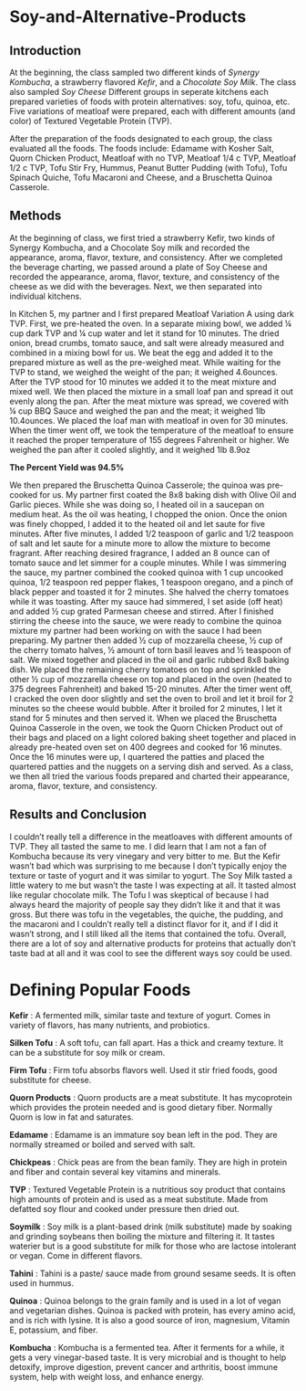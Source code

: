 # Soy-and-Alternative-Products
## Introduction
At the beginning, the class sampled two different kinds of *Synergy Kombucha*, a strawberry flavored *Kefir*, and a *Chocolate Soy Milk*. The class also sampled *Soy Cheese* Different groups in seperate kitchens each prepared varieties of foods with protein alternatives: soy, tofu, quinoa, etc. Five variations of meatloaf were prepared, each with different amounts (and color) of Textured Vegetable Protein (TVP).

After the preparation of the foods designated to each group, the class evaluated all the foods. The foods include: Edamame with Kosher Salt, Quorn Chicken Product, Meatloaf with no TVP, Meatloaf 1/4 c TVP, Meatloaf 1/2 c TVP, Tofu Stir Fry, Hummus, Peanut Butter Pudding (with Tofu), Tofu Spinach Quiche, Tofu Macaroni and Cheese, and a Bruschetta Quinoa Casserole. 
## Methods
At the beginning of class, we first tried a strawberry Kefir, two kinds of Synergy Kombucha, and a Chocolate Soy milk and recorded the appearance, aroma, flavor, texture, and consistency.
After we completed the beverage charting, we passed around a plate of Soy Cheese and recorded the appearance, aroma, flavor, texture, and consistency of the cheese as we did with the beverages. 
Next, we then separated into individual kitchens. 

In Kitchen 5, my partner and I first prepared Meatloaf Variation A using dark TVP. 
First, we pre-heated the oven. 
In a separate mixing bowl, we added ¼ cup dark TVP and ¼ cup water and let it stand for 10 minutes. 
The dried onion, bread crumbs, tomato sauce, and salt were already measured and combined in a mixing bowl for us. 
We beat the egg and added it to the prepared mixture as well as the pre-weighed meat. 
While waiting for the TVP to stand, we weighed the weight of the pan; it weighed 4.6ounces. 
After the TVP stood for 10 minutes we added it to the meat mixture and mixed well. 
We then placed the mixture in a small loaf pan and spread it out evenly along the pan. 
After the meat mixture was spread, we covered with ¼ cup BBQ Sauce and weighed the pan and the meat; it weighed 1lb 10.4ounces. 
We placed the loaf man with meatloaf in oven for 30 minutes. 
When the timer went off, we took the temperature of the meatloaf to ensure it reached the proper temperature of 155 degrees Fahrenheit or higher. 
We weighed the pan after it cooled slightly, and it weighed 1lb 8.9oz

**The Percent Yield was 94.5%**

We then prepared the Bruschetta Quinoa Casserole; the quinoa was pre-cooked for us. 
My partner first coated the 8x8 baking dish with Olive Oil and Garlic pieces.
While she was doing so, I heated oil in a saucepan on medium heat. As the oil was heating, I chopped the onion. Once the onion was finely chopped, I added it to the heated oil and let saute for five minutes. After five minutes, I added 1/2 teaspoon of garlic and 1/2 teaspoon of salt and let saute for a minute more to allow the mixture to become fragrant. After reaching desired fragrance, I added an 8 ounce can of tomato sauce and let simmer for a couple minutes. 
While I was simmering the sauce, my partner combined the cooked quinoa with 1 cup uncooked quinoa, 1/2 teaspoon red pepper flakes, 1 teaspoon oregano, and a pinch of black pepper and toasted it for 2 minutes. 
She halved the cherry tomatoes while it was toasting. 
After my sauce had simmered, I set aside (off heat) and added ½ cup grated Parmesan cheese and stirred. 
After I finished stirring the cheese into the sauce, we were ready to combine the quinoa mixture my partner had been working on with the sauce I had been preparing. My partner then added ½ cup of mozzarella cheese, ½ cup of the cherry tomato halves, ½ amount of torn basil leaves and ½ teaspoon of salt. 
We mixed together and placed in the oil and garlic rubbed 8x8 baking dish. 
We placed the remaining cherry tomatoes on top and sprinkled the other ½ cup of mozzarella cheese on top and placed in the oven (heated to 375 degrees Fahrenheit) and baked 15-20 minutes. 
After the timer went off, I cracked the oven door slightly and set the oven to broil and let it broil for 2 minutes so the cheese would bubble. 
After it broiled for 2 minutes, I let it stand for 5 minutes and then served it. 
When we placed the Bruschetta Quinoa Casserole in the oven, we took the Quorn Chicken Product out of their bags and placed on a light colored baking sheet together and placed in already pre-heated oven set on 400 degrees and cooked for 16 minutes. 
Once the 16 minutes were up, I quartered the patties and placed the quartered patties and the nuggets on a serving dish and served. 
As a class, we then all tried the various foods prepared and charted their appearance, aroma, flavor, texture, and consistency.
## Results and Conclusion
I couldn’t really tell a difference in the meatloaves with different amounts of TVP. They all tasted the same to me. I did learn that I am not a fan of Kombucha because its very vinegary and very bitter to me. But the Kefir wasn’t bad which was surprising to me because I don’t typically enjoy the texture or taste of yogurt and it was similar to yogurt. The Soy Milk tasted a little watery to me but wasn’t the taste I was expecting at all. It 
tasted almost like regular chocolate milk. The Tofu I was skeptical of because I had always heard the majority of people say they didn’t like it and that it was gross. But there was tofu in the vegetables, the quiche, the pudding, and the macaroni and I couldn’t really tell a distinct flavor for it, and if I did it wasn’t strong, and I still liked all the items that contained the tofu. 
Overall, there are a lot of soy and alternative products for proteins that actually don’t taste bad at all and it was cool to see the different ways soy could be used.

# Defining Popular Foods
**Kefir** : A fermented milk, similar taste and texture of yogurt. Comes in variety of flavors, has many nutrients, and probiotics. 

**Silken Tofu** : A soft tofu, can fall apart. Has a thick and creamy texture. It can be a substitute for soy milk or cream. 

**Firm Tofu** : Firm tofu absorbs flavors well. Used it stir fried foods, good substitute for cheese.

**Quorn Products** : Quorn products are a meat substitute. It has mycoprotein which provides the protein needed and is good dietary fiber. Normally Quorn is low in fat and saturates.

**Edamame** : Edamame is an immature soy bean left in the pod. They are normally streamed or boiled and served with salt. 

**Chickpeas** : Chick peas are from the bean family. They are high in protein and fiber and contain several key vitamins and minerals. 

**TVP** : Textured Vegetable Protein is a nutritious soy product that contains high amounts of protein and is used as a meat substitute. Made from defatted soy flour and cooked under pressure then dried out. 

**Soymilk** : Soy milk is a plant-based drink (milk substitute) made by soaking and grinding soybeans then boiling the mixture and filtering it. It tastes waterier but is a good substitute for milk for those who are lactose intolerant or vegan. Come in different flavors. 

**Tahini** : Tahini is a paste/ sauce made from ground sesame seeds. It is often used in hummus. 

**Quinoa** : Quinoa belongs to the grain family and is used in a lot of vegan and vegetarian dishes. Quinoa is packed with protein, has every amino acid, and is rich with lysine. It is also a good source of iron, magnesium, Vitamin E, potassium, and fiber. 

**Kombucha** : Kombucha is a fermented tea. After it ferments for a while, it gets a very vinegar-based taste. It is very microbial and is thought to help detoxify, improve digestion, prevent cancer and arthritis, boost immune system, help with weight loss, and enhance energy.



